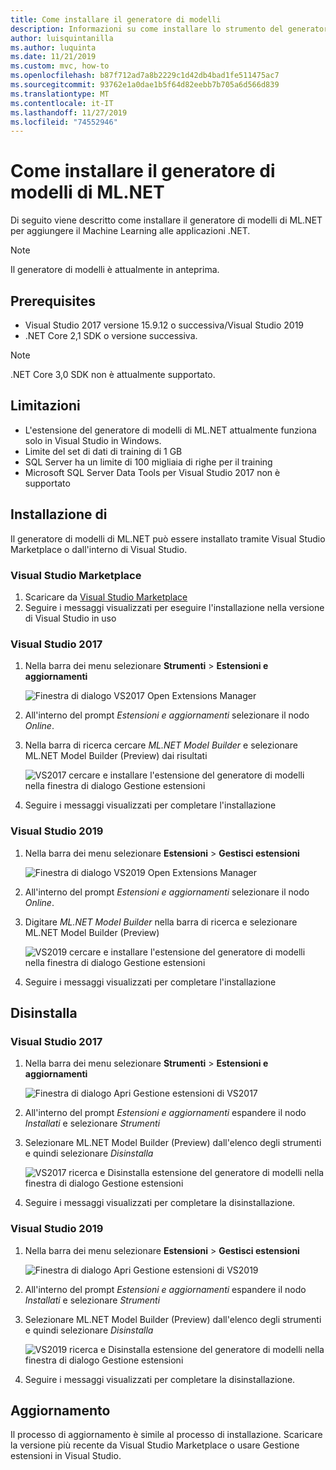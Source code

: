 ```yaml
---
title: Come installare il generatore di modelli
description: Informazioni su come installare lo strumento del generatore di modelli di ML.NET
author: luisquintanilla
ms.author: luquinta
ms.date: 11/21/2019
ms.custom: mvc, how-to
ms.openlocfilehash: b87f712ad7a8b2229c1d42db4bad1fe511475ac7
ms.sourcegitcommit: 93762e1a0dae1b5f64d82eebb7b705a6d566d839
ms.translationtype: MT
ms.contentlocale: it-IT
ms.lasthandoff: 11/27/2019
ms.locfileid: "74552946"
---
```

# <a name="how-to-install-mlnet-model-builder"></a>Come installare il generatore di modelli di ML.NET

Di seguito viene descritto come installare il generatore di modelli di ML.NET per aggiungere il Machine Learning alle applicazioni .NET.

> [!NOTE]
> Il generatore di modelli è attualmente in anteprima.

## <a name="prerequisites"></a>Prerequisites

- Visual Studio 2017 versione 15.9.12 o successiva/Visual Studio 2019
- .NET Core 2,1 SDK o versione successiva.

> [!NOTE]
> .NET Core 3,0 SDK non è attualmente supportato.

## <a name="limitations"></a>Limitazioni

- L'estensione del generatore di modelli di ML.NET attualmente funziona solo in Visual Studio in Windows.
- Limite del set di dati di training di 1 GB
- SQL Server ha un limite di 100 migliaia di righe per il training
- Microsoft SQL Server Data Tools per Visual Studio 2017 non è supportato

## <a name="install"></a>Installazione di

Il generatore di modelli di ML.NET può essere installato tramite Visual Studio Marketplace o dall'interno di Visual Studio.

### <a name="visual-studio-marketplace"></a>Visual Studio Marketplace

1. Scaricare da [Visual Studio Marketplace](https://marketplace.visualstudio.com/items?itemName=MLNET.07)
1. Seguire i messaggi visualizzati per eseguire l'installazione nella versione di Visual Studio in uso

### <a name="visual-studio-2017"></a>Visual Studio 2017

1. Nella barra dei menu selezionare **Strumenti** > **Estensioni e aggiornamenti**

    ![Finestra di dialogo VS2017 Open Extensions Manager](./media/install-model-builder/vs2017-open-extensions-manager.png)

1. All'interno del prompt *Estensioni e aggiornamenti* selezionare il nodo *Online*.
1. Nella barra di ricerca cercare *ML.NET Model Builder* e selezionare ML.NET Model Builder (Preview) dai risultati

    ![VS2017 cercare e installare l'estensione del generatore di modelli nella finestra di dialogo Gestione estensioni](./media/install-model-builder/vs2017-install-model-builder.png)

1. Seguire i messaggi visualizzati per completare l'installazione

### <a name="visual-studio-2019"></a>Visual Studio 2019

1. Nella barra dei menu selezionare **Estensioni** > **Gestisci estensioni**

    ![Finestra di dialogo VS2019 Open Extensions Manager](./media/install-model-builder/vs2019-open-extensions-manager.png)

1. All'interno del prompt *Estensioni e aggiornamenti* selezionare il nodo *Online*.
1. Digitare *ML.NET Model Builder* nella barra di ricerca e selezionare ML.NET Model Builder (Preview)

    ![VS2019 cercare e installare l'estensione del generatore di modelli nella finestra di dialogo Gestione estensioni](./media/install-model-builder/vs2019-install-model-builder.png)

1. Seguire i messaggi visualizzati per completare l'installazione

## <a name="uninstall"></a>Disinstalla

### <a name="visual-studio-2017"></a>Visual Studio 2017

1. Nella barra dei menu selezionare **Strumenti** > **Estensioni e aggiornamenti**

    ![Finestra di dialogo Apri Gestione estensioni di VS2017](./media/install-model-builder/vs2017-open-extensions-manager.png)

1. All'interno del prompt *Estensioni e aggiornamenti* espandere il nodo *Installati* e selezionare *Strumenti*
1. Selezionare ML.NET Model Builder (Preview) dall'elenco degli strumenti e quindi selezionare *Disinstalla*

    ![VS2017 ricerca e Disinstalla estensione del generatore di modelli nella finestra di dialogo Gestione estensioni](./media/install-model-builder/vs2017-uninstall-model-builder.png)

1. Seguire i messaggi visualizzati per completare la disinstallazione.

### <a name="visual-studio-2019"></a>Visual Studio 2019

1. Nella barra dei menu selezionare **Estensioni** > **Gestisci estensioni**

    ![Finestra di dialogo Apri Gestione estensioni di VS2019](./media/install-model-builder/vs2019-open-extensions-manager.png)

1. All'interno del prompt *Estensioni e aggiornamenti* espandere il nodo *Installati* e selezionare *Strumenti*
1. Selezionare ML.NET Model Builder (Preview) dall'elenco degli strumenti e quindi selezionare *Disinstalla*

    ![VS2019 ricerca e Disinstalla estensione del generatore di modelli nella finestra di dialogo Gestione estensioni](./media/install-model-builder/vs2019-uninstall-model-builder.png)

1. Seguire i messaggi visualizzati per completare la disinstallazione.

## <a name="upgrade"></a>Aggiornamento

Il processo di aggiornamento è simile al processo di installazione. Scaricare la versione più recente da Visual Studio Marketplace o usare Gestione estensioni in Visual Studio.
